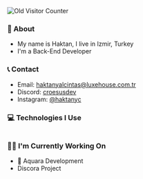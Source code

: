 <div>
  <img src="https://komarev.com/ghpvc/?username=Croesuscum&color=70a5fd&style=for-the-badge" alt="Old Visitor Counter">
</div>

### 📝 About
- My name is Haktan, I live in Izmir, Turkey
- I'm a Back-End Developer

### 📞 Contact
- Email: [haktanyalcintas@luxehouse.com.tr](mailto:haktanyalcintas@luxehouse.com.tr)
- Discord: [croesusdev](https://discord.com/users/948975442159886398)
- Instagram: [@haktanyc](https://www.instagram.com/haktanyc/)

### 💻 Technologies I Use
<img src="https://skillicons.dev/icons?i=javascript,typescript,react,nodejs,mongo,cloudflare,vscode" title=""/>

### 👨‍💻 I'm Currently Working On
- 🌊 Aquara Development
- Discora Project
